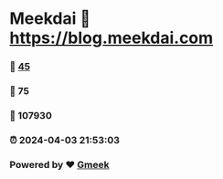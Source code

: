 # Meekdai :link: https://blog.meekdai.com 
### :page_facing_up: [45](https://blog.meekdai.com/tag.html) 
### :speech_balloon: 75 
### :hibiscus: 107930 
### :alarm_clock: 2024-04-03 21:53:03 
### Powered by :heart: [Gmeek](https://github.com/Meekdai/Gmeek)
